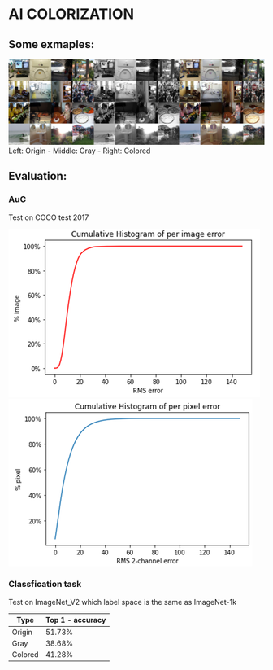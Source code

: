 # AI COLORIZATION

## Some exmaples:
![alt text](https://github.com/macLeHoang/BTL-AI-AI-Colorization/blob/main/examples/exResult.jpg?raw=true)
Left: Origin - Middle: Gray - Right: Colored

## Evaluation:
### AuC
Test on COCO test 2017

![alt text](https://github.com/macLeHoang/BTL-AI-AI-Colorization/blob/main/examples/per_img.png)  ![alt text](https://github.com/macLeHoang/BTL-AI-AI-Colorization/blob/main/examples/per_pixel.png)

### Classfication task
Test on ImageNet_V2 which label space is the same as ImageNet-1k

Type | Top 1 - accuracy
--- | --- |
Origin | 51.73%
Gray | 38.68%
Colored | 41.28%
